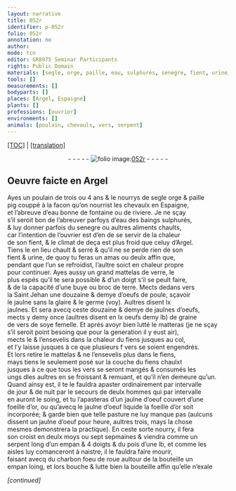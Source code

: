 ```yaml
---
layout: narrative
title: 052r
identifier: p-052r
folio: 052r
annotation: no
author:
mode: tcn
editor: GR8975 Seminar Participants
rights: Public Domain
materials: [segle, orge, paille, eau, sulphurés, senegre, fient, urine, verre, terre, oeufs de poule, jaulne, glaire, germe, jaulnes, jaulnes d’oeufs, oeufs, graine de vers de soye femelle, fiens, jaulne d’oeuf, or, charbon]
tools: []
measurements: []
bodyparts: []
places: [Argel, Espaigne]
plants: []
professions: [ouvrier]
environments: []
animals: [poulain, chevaulx, vers, serpent]
---
```


 <p><a href="{{ site.baseurl }}/normalized/">[TOC]</a> | <a href="{{ site.baseurl }}/texts/p-052r_tl/" target="_blank">[translation]</a></p><div class="folio" align="center">- - - - - <a href="http://gallica.bnf.fr/ark:/12148/btv1b10500001g/f109.item" target="_blank"><img src="https://cu-mkp.github.io/2017-workshop-edition/assets/photo-icon.png" alt="folio image: " style="display:inline-block; margin-bottom:-3px;"/>052r</a> - - - - - </div>  
  

## Oeuvre faicte en <span class="pl">Argel</span>

 
Ayes un <span class="al">poulain</span> de trois ou 4 ans & le nourrys de <span class="del"><span class="m">segle</span></span> <span class="add"><span class="m">orge</span></span> & <span class="m">paille</span><br/> <span class="del">pig</span> couppé à la facon qu’on nourrist les <span class="al">chevaulx</span> en <span class="pl">Espaigne</span>,<br/> et l’abreuve d’<span class="m">eau</span> bonne de fontaine ou de riviere. Je ne sçay<br/> s’il seroit bon de l’abreuver parfoys d’<span class="m">eau</span> des baings <span class="m">sulphurés</span>,<br/> & luy donner parfois du <span class="m">senegre</span> ou aultres aliments chaults,<br/> car l’intention de l’<span class="pro">ouvrier</span> est <span class="del">d’en</span> de se servir de la chaleur<br/> de son <span class="m">fient</span>, & le climat de deça est plus froid que celuy d’<span class="pl">Argel</span>.<br/> Tiens le en lieu chault & serré & qu’il ne se perde rien de son<br/> <span class="m">fient</span> & <span class="m">urine</span>, de quoy tu feras un amas ou deulx affin que,<br/> pendant que l’un se refroidist, l’aultre soict en chaleur propre<br/> pour continuer. Ayes aussy un grand mattelas de <span class="m">verre</span>, le<br/> plus espés qu’il te sera possible & d’un doigt s’il se peult faire,<br/> & de la capacité d’une buye ou broc de <span class="m">terre</span>. Mects dedans vers<br/> la S<span class="exp">ain</span>t Jehan une douzaine & demye d’<span class="m">oeufs de poule</span>, sçavoir<br/> le <span class="m">jaulne</span> sans la <span class="m">glaire</span> & le <span class="m">germe</span> (voy). Aultres disent lx<br/> <span class="m">jaulnes</span>. Et <span class="del">sera</span> avecq ceste douzaine & demye de <span class="m">jaulnes d’oeufs</span>,<br/> mects y demy once (aultres disent en lx <span class="m">oeufs</span> demy lb) de <span class="m">graine<br/> de vers de soye <span class="add">femelle</span></span>. Et aprés avoyr bien lutté le matteras (je ne sçay<br/> s’il seroit point besoing que pour la generation il y eust air),<br/> mects le & l’ensevelis dans la chaleur du <span class="m">fiens</span> jusques au col,<br/> et l’y laisse jusques à ce que plusieurs <span class="del">f<span class="ill"></span></span> <span class="al">vers</span> se soient engendrés.<br/> Et lors retire le mattelas & ne l’ensevelis plus dans le <span class="m">fiens</span>,<br/> mays tiens le seulement posé sur la couche du <span class="m">fiens</span> chaul<span class="del">x</span><span class="add">t</span><br/> jusques à ce que tous les <span class="al">vers</span> se seront mangés & consumés les<br/> ungs <span class="del">d</span>les aultres en se froissant & remua<span class="exp">n</span>t, et qu’il n’en demeure qu’un.<br/> Quand ainsy est, il te le fauldra apaster ordinairem<span class="exp">ent</span> par intervalle<br/> de jour & de nuit par le secours de deulx hommes qui par intervalle<br/> en auront le soing, et tu l’apasteras d’un <span class="m">jaulne d’oeuf</span> couvert d’une<br/> foeille d’<span class="m">or</span>, ou qu’avecq le <span class="m">jaulne d’oeuf</span> liquide la foeille d’<span class="m">or</span> soit<br/> incorporée; & garde bien que telle pasture ne luy manque pas (aulcuns<br/> dissent un <span class="m">jaulne d’oeuf</span> pour heure, aultres trois, mays la chose<br/> mesmes demonstrera la practique). En ceste sorte nourry, il fera<br/> son croist en deulx moys ou sept sepmaines & viendra comme un<br/> <span class="al">serpent</span> long d’un empan & 4 doigts & du pois d’une lb, et co<span class="exp">mm</span>e les<br/> aisles luy comanceront à naistre, il le fauldra faire mourir,<br/> faisant avecq du <span class="m">charbon</span> foeu de roue aultour de la bouteille un<br/> empan loing, et lors bouche & lutte bien la bouteille affin qu’elle n’exale<br/> 
 
*[continued]*
 
 